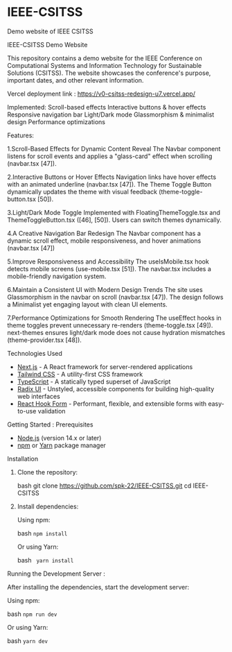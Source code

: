 # IEEE-CSITSS
Demo website of IEEE CSITSS


IEEE-CSITSS Demo Website

This repository contains a demo website for the IEEE Conference on Computational Systems and Information Technology for Sustainable Solutions (CSITSS). The website showcases the conference's purpose, important dates, and other relevant information.

Vercel deployment link : https://v0-csitss-redesign-u7.vercel.app/

Implemented:
Scroll-based effects
Interactive buttons & hover effects
Responsive navigation bar
Light/Dark mode
Glassmorphism & minimalist design
Performance optimizations

Features:

1.Scroll-Based Effects for Dynamic Content Reveal 
The Navbar component listens for scroll events and applies a "glass-card" effect when scrolling (navbar.tsx [47]).

2.Interactive Buttons or Hover Effects 
Navigation links have hover effects with an animated underline (navbar.tsx [47]).
The Theme Toggle Button dynamically updates the theme with visual feedback (theme-toggle-button.tsx [50]).

3.Light/Dark Mode Toggle 
Implemented with FloatingThemeToggle.tsx and ThemeToggleButton.tsx ([46], [50]).
Users can switch themes dynamically.

4.A Creative Navigation Bar Redesign 
The Navbar component has a dynamic scroll effect, mobile responsiveness, and hover animations (navbar.tsx [47])

5.Improve Responsiveness and Accessibility 
The useIsMobile.tsx hook detects mobile screens (use-mobile.tsx [51]).
The navbar.tsx includes a mobile-friendly navigation system.

6.Maintain a Consistent UI with Modern Design Trends 
The site uses Glassmorphism in the navbar on scroll (navbar.tsx [47]).
The design follows a Minimalist yet engaging layout with clean UI elements.

7.Performance Optimizations for Smooth Rendering 
The useEffect hooks in theme toggles prevent unnecessary re-renders (theme-toggle.tsx [49]).
next-themes ensures light/dark mode does not cause hydration mismatches (theme-provider.tsx [48]).


Technologies Used

- [Next.js](https://nextjs.org/) - A React framework for server-rendered applications
- [Tailwind CSS](https://tailwindcss.com/) - A utility-first CSS framework
- [TypeScript](https://www.typescriptlang.org/) - A statically typed superset of JavaScript
- [Radix UI](https://www.radix-ui.com/) - Unstyled, accessible components for building high-quality web interfaces
- [React Hook Form](https://react-hook-form.com/) - Performant, flexible, and extensible forms with easy-to-use validation

Getting Started : 
Prerequisites

- [Node.js](https://nodejs.org/) (version 14.x or later)
- [npm](https://www.npmjs.com/) or [Yarn](https://yarnpkg.com/) package manager

Installation
1. Clone the repository:

   bash
   git clone https://github.com/spk-22/IEEE-CSITSS.git
   cd IEEE-CSITSS
   
2. Install dependencies:

   Using npm:

   bash
   ```npm install```
   

   Or using Yarn:

   bash
  ``` yarn install```
   
Running the Development Server :

After installing the dependencies, start the development server:

Using npm:

bash
```npm run dev```


Or using Yarn:

bash
```yarn dev```
